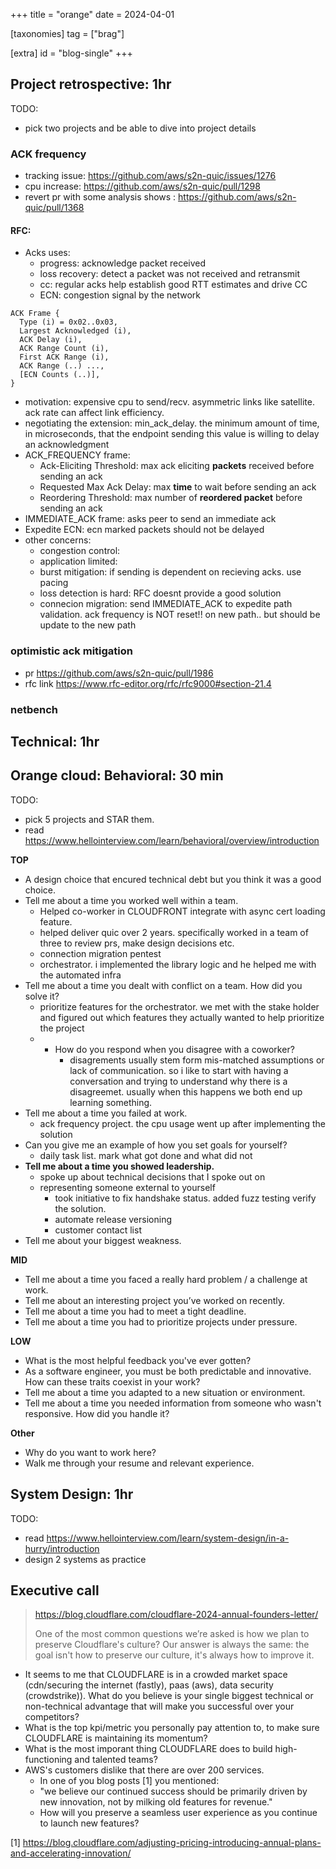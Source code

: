 +++
title = "orange"
date = 2024-04-01

[taxonomies]
tag = ["brag"]

[extra]
id = "blog-single"
+++

## Project retrospective: 1hr
TODO:
- pick two projects and be able to dive into project details

### ACK frequency
- tracking issue: https://github.com/aws/s2n-quic/issues/1276
- cpu increase: https://github.com/aws/s2n-quic/pull/1298
- revert pr with some analysis shows : https://github.com/aws/s2n-quic/pull/1368

#### RFC:
- Acks uses:
  - progress: acknowledge packet received
  - loss recovery: detect a packet was not received and retransmit
  - cc: regular acks help establish good RTT estimates and drive CC
  - ECN: congestion signal by the network
```
ACK Frame {
  Type (i) = 0x02..0x03,
  Largest Acknowledged (i),
  ACK Delay (i),
  ACK Range Count (i),
  First ACK Range (i),
  ACK Range (..) ...,
  [ECN Counts (..)],
}
```
- motivation: expensive cpu to send/recv. asymmetric links like satellite. ack
  rate can affect link efficiency.
- negotiating the extension: min_ack_delay. the minimum amount of time, in
  microseconds, that the endpoint sending this value is willing to delay an
  acknowledgment
- ACK_FREQUENCY frame:
  - Ack-Eliciting Threshold: max ack eliciting **packets** received before sending an ack
  - Requested Max Ack Delay:  max **time** to wait before sending an ack
  - Reordering Threshold: max number of **reordered packet** before sending an ack
- IMMEDIATE_ACK frame: asks peer to send an immediate ack
- Expedite ECN: ecn marked packets should not be delayed
- other concerns:
  - congestion control:
  - application limited:
  - burst mitigation: if sending is dependent on recieving acks. use pacing
  - loss detection is hard: RFC doesnt provide a good solution
  - connecion migration: send IMMEDIATE_ACK to expedite path validation. ack
    frequency is NOT reset!! on new path.. but should be update to the new path

### optimistic ack mitigation
- pr https://github.com/aws/s2n-quic/pull/1986
- rfc link https://www.rfc-editor.org/rfc/rfc9000#section-21.4

### netbench

## Technical: 1hr

## Orange cloud: Behavioral: 30 min
TODO:
- pick 5 projects and STAR them.
- read https://www.hellointerview.com/learn/behavioral/overview/introduction

**TOP**
- A design choice that encured technical debt but you think it was a good choice.
- Tell me about a time you worked well within a team.
  - Helped co-worker in CLOUDFRONT integrate with async cert loading feature.
  - helped deliver quic over 2 years. specifically worked in a team of three to review prs, make design
    decisions etc.
  - connection migration pentest
  - orchestrator. i implemented the library logic and he helped me with the automated infra
- Tell me about a time you dealt with conflict on a team. How did you solve it?
  - prioritize features for the orchestrator. we met with the stake holder and figured out which
    features they actually wanted to help prioritize the project
  -
    - How do you respond when you disagree with a coworker?
        - disagrements usually stem form mis-matched assumptions or lack of
          communication. so i like to start with having a conversation and
          trying to understand why there is a disagreemet. usually when this
          happens we both end up learning something.
- Tell me about a time you failed at work.
  - ack frequency project. the cpu usage went up after implementing the solution
- Can you give me an example of how you set goals for yourself?
  - daily task list. mark what got done and what did not
- **Tell me about a time you showed leadership.**
  - spoke up about technical decisions that I spoke out on
  - representing someone external to yourself
    - took initiative to fix handshake status. added fuzz testing verify the solution.
    - automate release versioning
    - customer contact list
- Tell me about your biggest weakness.

**MID**
- Tell me about a time you faced a really hard problem / a challenge at work.
- Tell me about an interesting project you’ve worked on recently.
- Tell me about a time you had to meet a tight deadline.
- Tell me about a time you had to prioritize projects under pressure.

**LOW**
- What is the most helpful feedback you've ever gotten?
- As a software engineer, you must be both predictable and innovative. How can these traits coexist
  in your work?
- Tell me about a time you adapted to a new situation or environment.
- Tell me about a time you needed information from someone who wasn't responsive. How did you
    handle it?

**Other**
- Why do you want to work here?
- Walk me through your resume and relevant experience.

## System Design: 1hr
TODO:
- read https://www.hellointerview.com/learn/system-design/in-a-hurry/introduction
- design 2 systems as practice

## Executive call
> https://blog.cloudflare.com/cloudflare-2024-annual-founders-letter/
>
> One of the most common questions we’re asked is how we plan to preserve Cloudflare's culture? Our
answer is always the same: the goal isn't how to preserve our culture, it's always how to improve
it.

- It seems to me that CLOUDFLARE is in a crowded market space (cdn/securing the internet (fastly),
  paas (aws), data security (crowdstrike)). What do you believe is your single biggest technical or
  non-technical advantage that will make you successful over your competitors?
- What is the top kpi/metric you personally pay attention to, to make sure CLOUDFLARE is maintaining
  its momentum?
- What is the most imporant thing CLOUDFLARE does to build high-functioning and talented teams?
- AWS's customers dislike that there are over 200 services.
    - In one of you blog posts [1] you mentioned:
    - "we believe our continued success should be primarily driven by new innovation, not by milking
      old features for revenue."
    - How will you preserve a seamless user experience as you continue to launch new features?

[1] https://blog.cloudflare.com/adjusting-pricing-introducing-annual-plans-and-accelerating-innovation/
